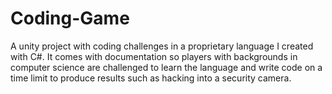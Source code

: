 # Coding-Game
A unity project with coding challenges in a proprietary language I created with C#. It comes with documentation so players with backgrounds in computer science are challenged to learn the language and write code on a time limit to produce results such as hacking into a security camera.

